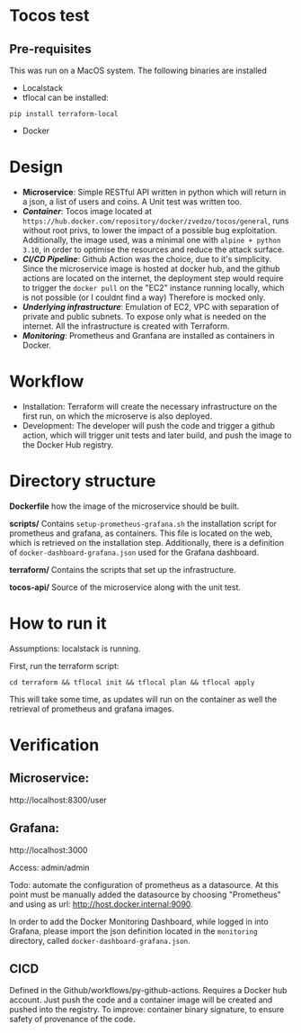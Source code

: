 # Tocos test

## Pre-requisites

This was run on a MacOS system.
The following binaries are installed
- Localstack 
- tflocal can be installed:
```
pip install terraform-local
```
- Docker

 # Design
- **Microservice**: Simple RESTful API written in python which will return in a json, a list of users and coins. A Unit test was written too.
- ***Container***: Tocos image located at `https://hub.docker.com/repository/docker/zvedzo/tocos/general`, runs without root privs, to lower the impact of a possible bug exploitation. Additionally, the image used, was a minimal one with `alpine + python 3.10`, in order to optimise the resources and reduce the attack surface.
- ***CI/CD Pipeline***: Github Action was the choice, due to it's simplicity.  Since the microservice image is hosted at docker hub, and the github actions are located on the internet, the deployment step would require to trigger the `docker pull` on the "EC2" instance running locally, which is not possible (or I couldnt find a way) Therefore is mocked only.
- ***Underlying infrastructure***: Emulation of EC2, VPC with separation of private and public subnets. To expose only what is needed on the internet. All the infrastructure is created with Terraform.
- ***Monitoring***: Prometheus and Granfana are installed as containers in Docker. 

# Workflow
- Installation: Terraform will create the necessary infrastructure on the first run, on which the microserve is also deployed.
- Development: The developer will push the code and trigger a github action, which will trigger unit tests and later build, and push the image to the Docker Hub registry.

# Directory structure
**Dockerfile** how the image of the microservice should be built.

**scripts/** Contains `setup-prometheus-grafana.sh` the installation script for prometheus and grafana, as containers. This file is located on the web, which is retrieved on the installation step. Additionally, there is a definition of `docker-dashboard-grafana.json` used for the Grafana dashboard.

**terraform/** Contains the scripts that set up the infrastructure.

**tocos-api/** Source of the microservice along with the unit test.

# How to run it
Assumptions: localstack is running.

First, run the terraform script:

`cd terraform && tflocal init && tflocal plan && tflocal apply`

This will take some time, as updates will run on the container as well the retrieval of prometheus and grafana images.

# Verification

## Microservice:

http://localhost:8300/user

## Grafana:

http://localhost:3000

Access: admin/admin

Todo: automate the configuration of prometheus as a datasource. At this point must be manually added the datasource by choosing "Prometheus" and using as url: http://host.docker.internal:9090.

In order to add the Docker Monitoring Dashboard, while logged in into Grafana, please import the json definition located in the `monitoring` directory, called `docker-dashboard-grafana.json`.

## CICD
Defined in the Github/workflows/py-github-actions. 
Requires a Docker hub account.
Just push the code and a container image will be created and pushed into the registry.
To improve: container binary signature, to ensure safety of provenance of the code.











